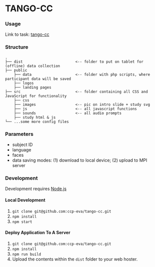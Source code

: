 # TANGO-CC

### Usage

Link to task: [tango-cc](https://ccp-odc.eva.mpg.de/tango-cc)

### Structure

```
.
├── dist                        <-- folder to put on tablet for (offline) data collection
├── public
    ├── data                    <-- folder with php scripts, where participant data will be saved
    ├── logos
    ├── landing pages
├── src                         <-- folder containing all CSS and JavaScript for functionality
    ├── css
    ├── images                  <-- pic on intro slide + study svg
    ├── js                      <-- all javascript functions
    ├── sounds                  <-- all audio prompts
    ├── study html & js
└── ...some more config files

```

### Parameters

- subject ID
- language
- faces
- data saving modes: (1) download to local device; (2) upload to MPI server

### Development

Development requires [Node.js](https://nodejs.org/en/)

#### Local Development

1. `git clone git@github.com:ccp-eva/tango-cc.git`
1. `npm install`
1. `npm start`

#### Deploy Application To A Server

1. `git clone git@github.com:ccp-eva/tango-cc.git`
1. `npm install`
1. `npm run build`
1. Upload the contents within the `dist` folder to your web hoster.
